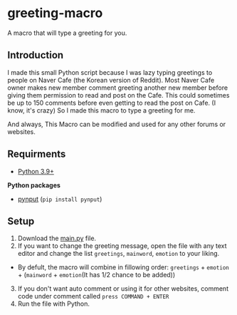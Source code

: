 # greeting-macro
A macro that will type a greeting for you.

## Introduction
I made this small Python script because I was lazy typing greetings to people on Naver Cafe (the Korean version of Reddit).
Most Naver Cafe owner makes new member comment greeting another new member before giving them permission to read and post on the Cafe.
This could sometimes be up to 150 comments before even getting to read the post on Cafe. (I know, it's crazy) So I made this macro to type a greeting for me.

And always, This Macro can be modified and used for any other forums or websites.
## Requirments
* [Python 3.9+](https://www.python.org/downloads/)

**Python packages**

* [pynput](https://pypi.org/project/pynput/) (`pip install pynput`)

## Setup
1. Download the [main.py](https://github.com/SuhJae/greeting-macro/blob/main/main.py) file.
2. If you want to change the greeting message, open the file with any text editor and change the list `greetings`, `mainword`, `emotion` to your liking.
* By defult, the macro will combine in fillowing order: `greetings` + `emotion` + (`mainword` + `emotion`(It has 1/2 chance to be added))
3. If you don't want auto comment or using it for other websites, comment code under comment called `press COMMAND + ENTER`
4. Run the file with Python.